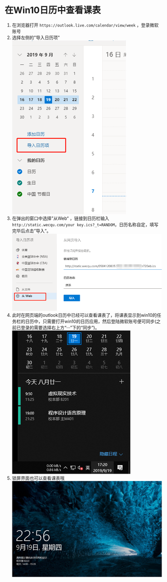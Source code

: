 # 在Win10日历中查看课表
1. 在浏览器打开 `https://outlook.live.com/calendar/view/week` ，登录微软账号
2. 选择左侧的"导入日历项"
![](./static/img/win10_1.png)
3. 在弹出的窗口中选择”从Web“ ，链接到日历栏输入`http://static.wecqu.com/your key.ics?_t=RANDOM`，日历名称自定，填写完毕后点击”导入“。
![](./static/img/win10_3.png)
4. 此时在网页端的outlook日历中已经可以查看课表了，将课表显示到win10的任务栏的日历中，只需要打开win10的日历应用，然后登陆微软账号便可同步(之前已登录的需要选择右上方“···”下的“同步”)。
![](./static/img/win10_4.png)
5. 锁屏界面也可以查看课表哦
![](./static/img/win10_5.png)

